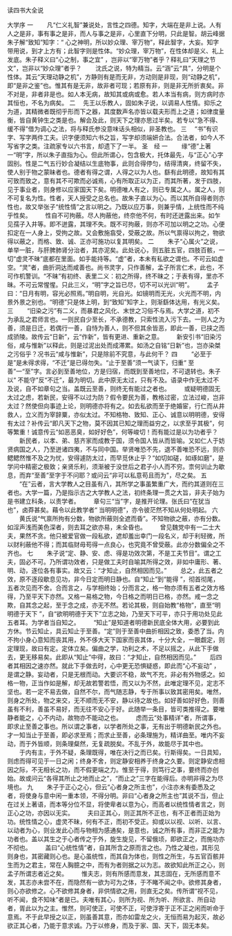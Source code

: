 <!-- { "loadSidebar": true } -->
读四书大全说

大学序
一
　　凡“仁义礼智”兼说处，言性之四德。知字，大端在是非上说。人有人之是非，事有事之是非，而人与事之是非，心里直下分明，只此是智。胡云峰据朱子解“致知”知字：“ 心之神明，所以妙众理、宰万物”，释此智字，大妄。知字带用说，到才上方有；此智字则是性体。“妙众理，宰万物”，在性体却是义、礼上发底。朱子释义曰“心之制，事之宜” ，岂非以“宰万物”者乎？释礼曰“天理之节文”，岂非以“妙众理”者乎？ 
　　沈氏之说，特为精当。云“涵”云“具”，分明是个性体。其云“天理动静之机”，方静则有是而无非，方动则是非现，则“动静之机”，即“是非之鉴”也。惟其有是无非，故非者可现；若原有非，则是非无所折衷矣。非不对是，非者非是也。如人本无病，故知其或病或愈。若人本当有病，则方病时亦其恒也，不名为病矣。 
二
　先王以乐教人，固如朱子说，以调易人性情。抑乐之为道，其精微者既彻乎形而下之器，其度数声名亦皆以载夫形而上之道；如律度量衡，皆自黄钟生之类是也。解会及此，则天下之理亦思过半矣。若专以“急不得、缓不得”借为调心之法，将与释氏参没意味话头相似，非圣教也。 
三
　“书”有识字、写字两件工夫。识字便须知六书之旨，写字却须端妍合法。合法者，如今人不写省字之类。注疏家专以六书言，却遗下了一半。 
圣　经
一
　　缘“德”上著一“明”字，所以朱子直指为心。但此所谓心，包含极大，托体最先，与“正心”心字固别。性是二气五行妙合凝结以生底物事，此则合得停匀，结得清爽，终留不失，使人别于物之蒙昧者也。德者有得之谓，人得之以为人也。繇有此明德，故知有其可致而致之，意有其不可欺而必诚焉，心有所取正以为正，而其所著，发于四肢，见于事业者，则身修以应家国天下矣。明德唯人有之，则已专属之人。属之人，则不可复名为性。性者，天人授受之总名也。故朱子直以为心。而以其所自得者则亦性也，故又举张子“统性情”之言以明之。乃既以应万事，则兼乎情，上统性而不纯乎性矣。 
　　性自不可拘蔽。尽人拘蔽他，终奈他不何，有时还迸露出来。如乍见孺子入井等。即不迸露，其理不失。既不可拘蔽，则亦不可加以明之之功。心便扣定在一人身上，受拘之故。又会敷施翕受，受蔽之故。所以气禀得以拘之，物欲得以蔽之，而格、致、诚、正亦可施功以复其明矣。 
二
　　朱子“心属火”之说，单举一脏，与肝脾肺肾分治者，其亦泥矣。此处说心，则五脏五官，四肢百骸，一切“虚灵不昧”底都在里面。如手能持等。“虚”者，本未有私欲之谓也。不可云如虚空。“灵”者，曲折洞达而咸善也。尚书灵字，只作善解，孟子所言仁术，此也，不可作机警训。“不昧”有初终、表里二义：初之所得，终不昧之；于表有得，里亦不昧。不可云常惺惺。只此三义，“明”字之旨已尽，切不可以光训“明”。 
　　孟子曰：“日月有明，容光必照焉。”明自明，光自光。如镜明而无光，火光而不明，内景外景之别也。“明德”只是体上明，到“致知”知字上，则渐繇体达用，有光义矣。 
三
　　“旧染之污”有二义，而暴君之风化、末世之习俗不与焉。大学之道，初不为承乱之君师言也。一则民自少至长，不承德教，只索性流入污下去。一则人之为善，须是日迁，若偶行一善，自恃为善人，则不但其余皆恶，即此一善，已挟之而成骄陵。故传云“日新”，云“作新”，皆有更进、重新之意。 
　　新安引书“旧染污俗，咸与惟新”以释此，则是过泥出处而成滞累。如汤之自铭“日新”也，岂亦染桀之污俗乎？况书云“咸与惟新”，只是除前不究意，与此何干？ 
四
　　“必至于是”是未得求得，“不迁”是已得勿失。“止于至善”须一气读下，归重“ 至善”一“至”字。言必到至善地位，方是归宿，而既到至善地位，不可退转也。朱子以“ 不能守”反“不迁”，最为明切。此中原无太过，只有不及。语录中作无太过不及说，自不如章句之当。盖既云至善，则终无有能过之者也。 
　　或疑明德固无太过之虑，若新民，安得不以过为防？假令要民为善，教格过密，立法过峻，岂非太过？然使但向事迹上论，则明德亦将有之。如去私欲而至于绝婚宦，行仁而从井救人，立义而为宰辞粟，亦似太过。不知格物、致知、正心、诚意以明明德，安得有太过？补传云“即凡天下之物，莫不因其已知之理而益穷之，以求至乎其极”，何等繁重！诚意传云“如恶恶臭，如好好色”，何等峻切！而有能过是以为功者乎？ 
　　新民者，以孝、弟、慈齐家而成教于国，须令国人皆从而皆喻。又如仁人于妨贤病国之人，乃至迸诸四夷，不与同中国。举贤唯恐不先，退不善唯恐不远，则亦鳃鳃然惟不及之为忧，安得遽防太过，而早觅休止乎？“如切如磋，如琢如磨”，是学问中精密之极致；亲贤乐利，须渐被于没世后之君子小人而不穷。柰何训止为歇息，而弃“至善”至字于不问耶？或问云“非可以私意苟且而为”，尽之矣。 
五
　　“在”云者，言大学教人之目虽有八，其所学之事虽繁重广大，而约其道则在三者也。大学一篇，乃是指示古之大学教人之法，初终条理一贯之大旨，非夫子始为是书建立科条，以责学者。 
　　章句三“当”字，是推开论理。张氏曰“在犹当也”，卤莽甚矣。藉令以此教学者“ 当明明德”，亦令彼茫然不知从何处明起。 
六
　　黄氏说“气禀所拘有分数，物欲所蔽则全遮而昏”。不知物欲之蔽，亦有分数。如淫声浅而美色深者，则去耳之欲亦易，未全昏也。 
　　曾见魏党中有一二士大夫，果然不贪。他只被爱官做一段私欲，遮却羞出幸门一段名义，却于利轻微，所以财利蔽他不得；而其临财毋苟得一点良心，也究竟不曾受蔽。此亦分数偏全之不齐也。 
七
　　朱子说“定、静、安、虑、得是功效次第，不是工夫节目”。谓之工夫，固必不可。乃所谓功效者，只是做工夫时自喻其所得之效，非如中庸形、著、明、动，逐位各有事实。故又云：“才知止，自然相因而见。” 
　　总之，此五者之效，原不逐段歇息见功，非今日定而明日静也。自“知止”到“能得 ”，彻首彻尾，五者次见而不舍。合而言之，与学相终始；分而言之，格一物亦须有五者之效方格得，乃至平天下亦然。又格一易格之物，今日格之而明日已格，亦然。戒一念之欺，自其念之起，至于念之成，亦无不然。若论其极，则自始教“格物”，直至“明明德于天下 ”，自“欲明明德于天下”立志之始，乃至天下可平，亦只于用功处见此五者耳。为学者当自知之。 
　　“知止”是知道者明德新民底全体大用，必要到此方休。节云知止，具云知止于至善。“定”则于至善中曲折相因之致，委悉了当。内不拘小身心意知而丧其用，外不侈大天下国家而丧其体，十分大全，一眼觑定，则定理现，故曰有定。定体立矣。偏曲之学，功利之术，不足以摇之，从此下手做去，更无移易矣。此即从“知止”中得，故曰：“才知止，自然相因而见。” 
　　后四者其相因之速亦然。就此下手做去时，心中更无恐惧疑惑，即此而“心不妄动” ，是谓之静。妄动者，只是无根而动。大要识不稳，故气不充，非必有外物感之。如格一物，正当作如是解，却无故若警若悟，而又以为不然，此唯定理不见，定志不坚也。若一定不易去做，自然不尔，而气随志静，专于所事以致其密用矣。唯然，则身之所处，物之来交，无不顺而无不安，静以待之故也。如好善如好好色，则善虽有不利，善虽不易好，而无往不安心于好。此随举一条目，皆可类推得之。要唯静者能之，心不内动，故物亦不能动之也。 
　　虑而云“处事精详”者，所谓事，即求止至善之事也。所以谓之事者，以学者所处之事，无有出于明德新民之外也。才一知当止于至善，即必求至焉；而求止至善，必条理施为，精详曲至。唯内不妄动，而于外皆顺，则条理粲然，无复疏脱矣。不乱于外，故能尽于其中也。 
　　于内有主，于外不疑，条理既得，唯在决行之而已矣。行斯得矣。一日具知，则虑而得可见于一日之闲；终身不舍，则定静安相养于终身之久要。则定静安虑相因之际，不无相长之功，而不假更端之力。惟至于得，则笃行之事，要终而亦创始。故或问云“各得其所止之地而止之”，“而止之”三字在能得后。亦明非得之为尽境也。 
九
　　朱子于正心之心，但云“心者身之所主也”，小注亦未有委悉及之者，将使身与意中闲一重本领，不得分明。非曰“心者身之所主也”其说不当，但止在过关上著语，而本等分位不显，将使卑者以意为心，而高者以统性情者言之，则正心之功，亦因以无实。 
　　夫曰正其心，则正其所不正也，有不正者而正始为功。统性情之心，虚灵不昧，何有不正，而初不受正。抑或以以视、以听、以言、以动者为心，则业发此心而与物相为感通矣，是意也，诚之所有事，而非正之能为功者也。盖以其生之于心者传之于外，旋生旋见，不留俄顷，即欲正之，而施功亦不彻也。 
　　盖曰“心统性情”者，自其所含之原而言之也。乃性之凝也，其形见则身也，其密藏则心也。是心虽统性，而其自为体也，则性之所生，与五官百骸并生而为之君主，常在人胸臆之中，而有为者则据之以为志。故欲知此所正之心，则孟子所谓志者近之矣。 
　　惟夫志，则有所感而意发，其志固在，无所感而意不发，其志亦未尝不在，而隐然有一欲为可为之体，于不睹不闻之中。欲修其身者，则心亦欲修之。心不欲修其身者，非供情欲之用，则直无之矣。传所谓“视不见，听不闻，食不知味”者是已。夫唯有其心，则所为视、所为听、所欲言、所自动者，胥此以为之主。惟然，则可使正，可使不正，可使浮寄于正不正之闲而听命于意焉。不于此早授之以正，则虽善其意，而亦如雷龙之火，无恒而易为起灭，故必欲正其心者，乃能于意求诚。乃于以修身，而及于家、国、天下，固无本矣。 

